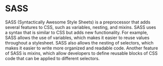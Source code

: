# SASS

SASS (Syntactically Awesome Style Sheets) is a preprocessor that adds several
features to CSS, such as variables, nesting, and mixins. SASS uses a syntax that
is similar to CSS but adds new functionality. For example, SASS allows the use
of variables, which makes it easier to reuse values throughout a stylesheet.
SASS also allows the nesting of selectors, which makes it easier to write more
organized and readable code. Another feature of SASS is mixins, which allow
developers to define reusable blocks of CSS code that can be applied to
different selectors.

